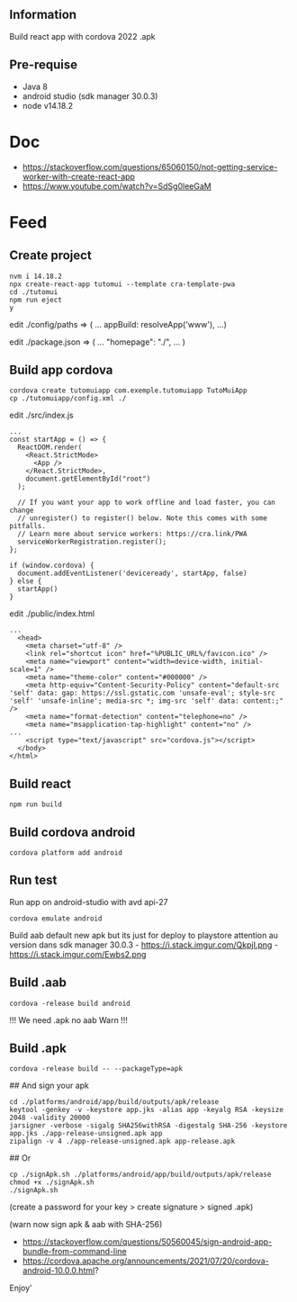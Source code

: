 ## Information

Build react app with cordova 2022 .apk

## Pre-requise
  - Java 8
  - android studio (sdk manager 30.0.3)
  - node v14.18.2
  
# Doc
  - https://stackoverflow.com/questions/65060150/not-getting-service-worker-with-create-react-app
  - https://www.youtube.com/watch?v=SdSg0leeGaM

# Feed

## Create project
```
nvm i 14.18.2
npx create-react-app tutomui --template cra-template-pwa
cd ./tutomui
npm run eject
y
```

edit ./config/paths => ( ... appBuild: resolveApp('www'), ...)

edit ./package.json => ( ... "homepage": "./", ... )

## Build app cordova
```
cordova create tutomuiapp com.exemple.tutomuiapp TutoMuiApp
cp ./tutomuiapp/config.xml ./
```

edit ./src/index.js
```
...
const startApp = () => {
  ReactDOM.render(
    <React.StrictMode>
      <App />
    </React.StrictMode>,
    document.getElementById("root")
  );

  // If you want your app to work offline and load faster, you can change
  // unregister() to register() below. Note this comes with some pitfalls.
  // Learn more about service workers: https://cra.link/PWA
  serviceWorkerRegistration.register();
};

if (window.cordova) {
  document.addEventListener('deviceready', startApp, false)
} else {
  startApp()
}
```

edit ./public/index.html
```
...
  <head>
    <meta charset="utf-8" />
    <link rel="shortcut icon" href="%PUBLIC_URL%/favicon.ico" />
    <meta name="viewport" content="width=device-width, initial-scale=1" />
    <meta name="theme-color" content="#000000" />
    <meta http-equiv="Content-Security-Policy" content="default-src 'self' data: gap: https://ssl.gstatic.com 'unsafe-eval'; style-src 'self' 'unsafe-inline'; media-src *; img-src 'self' data: content:;" />
    <meta name="format-detection" content="telephone=no" />
    <meta name="msapplication-tap-highlight" content="no" />
...
    <script type="text/javascript" src="cordova.js"></script>
  </body>
</html>
```

## Build react
```
npm run build
```

## Build cordova android
```
cordova platform add android
```
## Run test
Run app on android-studio with avd api-27
```
cordova emulate android
```

Build aab default new apk but its just for deploy to playstore
    attention au version dans sdk manager 30.0.3
    - https://i.stack.imgur.com/QkpjI.png
    - https://i.stack.imgur.com/Ewbs2.png


## Build .aab
```
cordova -release build android
```
!!! We need .apk no aab Warn !!!

## Build .apk
```
cordova -release build -- --packageType=apk
```

## And sign your apk
```
cd ./platforms/android/app/build/outputs/apk/release
keytool -genkey -v -keystore app.jks -alias app -keyalg RSA -keysize 2048 -validity 20000
jarsigner -verbose -sigalg SHA256withRSA -digestalg SHA-256 -keystore app.jks ./app-release-unsigned.apk app
zipalign -v 4 ./app-release-unsigned.apk app-release.apk
```
## Or 
```
cp ./signApk.sh ./platforms/android/app/build/outputs/apk/release
chmod +x ./signApk.sh
./signApk.sh
```
(create a password for your key > create signature > signed .apk)

(warn now sign apk & aab with SHA-256)
  - https://stackoverflow.com/questions/50560045/sign-android-app-bundle-from-command-line
  - https://cordova.apache.org/announcements/2021/07/20/cordova-android-10.0.0.html?

Enjoy'